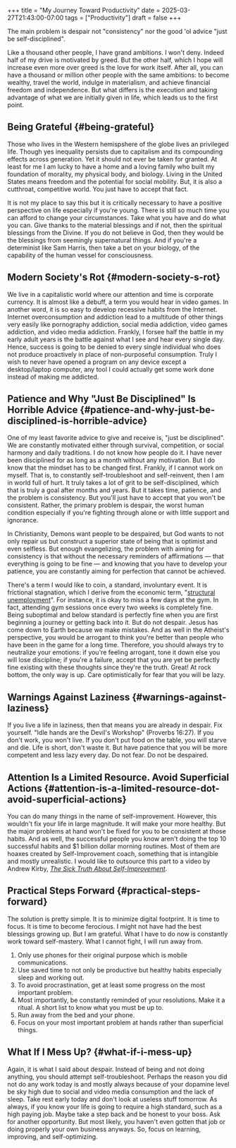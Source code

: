 +++
title = "My Journey Toward Productivity"
date = 2025-03-27T21:43:00-07:00
tags = ["Productivity"]
draft = false
+++

The main problem is despair not "consistency" nor the good 'ol advice "just be self-disciplined".

Like a thousand other people, I have grand ambitions. I won't deny. Indeed half of my drive is motivated by greed. But the other half, which I hope will increase even more over greed is the love for work itself. After all, you can have a thousand or million other people with the same ambitions: to become wealthy, travel the world, indulge in materialism, and achieve financial freedom and independence. But what differs is the execution and taking advantage of what we are initially given in life, which leads us to the first point.


## Being Grateful {#being-grateful}

Those who lives in the Western hemispshere of the globe lives an privileged life. Though yes inequality persists due to capitalism and its compounding effects across generation. Yet it should not ever be taken for granted. At least for me I am lucky to have a home and a loving family who built my foundation of morality, my physical body, and biology. Living in the United States means freedom and the potential for social mobility. But, it is also a cutthroat, competitive world. You just have to accept that fact.

It is not my place to say this but it is critically necessary to have a positive perspective on life especially if you're young. There is still so much time you can afford to change your circumstances. Take what you have and do what you can. Give thanks to the material blessings and if not, then the spiritual blessings from the Divine. If you do not believe in God, then they would be the blessings from seemingly supernatural things. And if you're a determinist like Sam Harris, then take a bet on your biology, of the capability of the human vessel for consciousness.


## Modern Society's Rot {#modern-society-s-rot}

We live in a capitalistic world where our attention and time is corporate currency. It is almost like a debuff, a term you would hear in video games. In another word, it is so easy to develop recessive habits from the Internet. Internet overconsumption and addiction lead to a multitude of other things very easily like pornography addiction, social media addiction, video games addiction, and video media addiction. Frankly, I forsee half the battle in my early adult years is the battle against what I see and hear every single day. Hence, success is going to be denied to every single individual who does not produce proactively in place of non-purposeful consumption. Truly I wish to never have opened a program on any device except a desktop/laptop computer, any tool I could actually get some work done instead of making me addicted.


## Patience and Why "Just Be Disciplined" Is Horrible Advice {#patience-and-why-just-be-disciplined-is-horrible-advice}

One of my least favorite advice to give and receive is, "just be disciplined". We are constantly motivated either through survival, competition, or social harmony and daily traditions. I do not know how people do it. I have never been disciplined for as long as a month without any motivation. But I do know that the mindset has to be changed first. Frankly, if I cannot work on myself. That is, to constantly self-troubleshoot and self-reinvent, then I am in world full of hurt. It truly takes a lot of grit to be self-disciplined, which that is truly a goal after months and years. But it takes time, patience, and the problem is consistency. But you'll just have to accept that you won't be consistent. Rather, the primary problem is despair, the worst human condition especially if you're fighting through alone or with little support and ignorance.

In Christianity, Demons want people to be despaired, but God wants to not only repair us but construct a superior state of being that is optimist and even selfless. But enough evangelizing, the problem with aiming for consistency is that without the necessary reminders of affirmations &mdash; that everything is going to be fine &mdash; and knowing that you have to develop your patience, you are constantly aiming for perfection that cannot be achieved.

There's a term I would like to coin, a standard, involuntary event. It is frictional stagnation, which I derive from the economic term, "[structural unemployment](https://en.wikipedia.org/wiki/Structural_unemployment)". For instance, it is okay to miss a few days at the gym. In fact, attending gym sessions once every two weeks is completely fine. Being suboptimal and below standard is perfectly fine when you are first beginning a journey or getting back into it. But do not despair. Jesus has come down to Earth because we make mistakes. And as well in the Atheist's perspective, you would be arrogant to think you're better than people who have been in the game for a long time. Therefore, you should always try to neutralize your emotions: if you're feeling arrogant, tone it down else you will lose discipline; if you're a failure, accept that you are yet be perfectly fine existing with these thoughts since they're the truth. Great! At rock bottom, the only way is up. Care optimistically for fear that you will be lazy.


## Warnings Against Laziness {#warnings-against-laziness}

If you live a life in laziness, then that means you are already in despair. Fix yourself. "Idle hands are the Devil's Workshop" (Proverbs 16:27). If you don't work, you won't live. If you don't put food on the table, you will starve and die. Life is short, don't waste it. But have patience that you will be more competent and less lazy every day. Do not fear. Do not be despaired.


## Attention Is a Limited Resource. Avoid Superficial Actions {#attention-is-a-limited-resource-dot-avoid-superficial-actions}

You can do many things in the name of self-improvement. However, this wouldn't fix your life in large magnitude. It will make your more healthy. But the major problems at hand won't be fixed for you to be consistent at those habits. And as well, the successful people you know aren't doing the top 10 successful habits and $1 billion dollar morning routines. Most of them are hoaxes created by Self-Improvement coach, something that is intangible and mostly unrealistic. I would like to outsource this part to a video by Andrew Kirby, _[The Sick Truth About Self-Improvement](https://www.youtube.com/watch?v=MyPaT6V3Suc&t=4s)_.


## Practical Steps Forward {#practical-steps-forward}

The solution is pretty simple. It is to minimize digital footprint. It is time to focus. It is time to become ferocious. I might not have had the best blessings growing up. But I am grateful. What I have to do now is constantly work toward self-mastery. What I cannot fight, I will run away from.

1.  Only use phones for their original purpose which is mobile communications.
2.  Use saved time to not only be productive but healthy habits especially sleep and working out.
3.  To avoid procrastination, get at least some progress on the most important problem.
4.  Most importantly, be constantly reminded of your resolutions. Make it a ritual. A short list to know what you must be up to.
5.  Run away from the bed and your phone.
6.  Focus on your most important problem at hands rather than superficial things.


## What If I Mess Up? {#what-if-i-mess-up}

Again, it is what I said about despair. Instead of being and not doing anything, you should attempt self-troubleshoot. Perhaps the reason you did not do any work today is and mostly always because of your dopamine level be sky high due to social and video media consumption and the lack of sleep. Take rest early today and don't look at useless stuff tomorrow. As always, if you know your life is going to require a high standard, such as a high paying job. Maybe take a step back and be honest to your boss. Ask for another opportunity. But most likely, you haven't even gotten that job or doing properly your own business anyways. So, focus on learning, improving, and self-optimizing.
